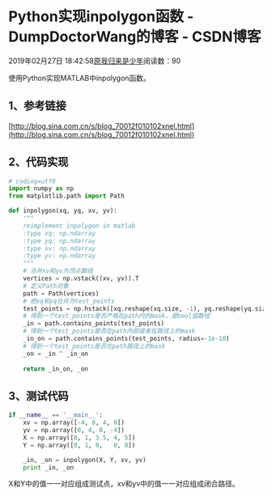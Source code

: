 # Python实现inpolygon函数 - DumpDoctorWang的博客 - CSDN博客





2019年02月27日 18:42:58[原我归来是少年](https://me.csdn.net/DumpDoctorWang)阅读数：90








使用Python实现MATLAB中inpolygon函数。

## 1、参考链接

[http://blog.sina.com.cn/s/blog_70012f010102xnel.html](http://blog.sina.com.cn/s/blog_70012f010102xnel.html)

## 2、代码实现

```python
# coding=utf8
import numpy as np
from matplotlib.path import Path

def inpolygon(xq, yq, xv, yv):
    """
    reimplement inpolygon in matlab
    :type xq: np.ndarray
    :type yq: np.ndarray
    :type xv: np.ndarray
    :type yv: np.ndarray
    """
    # 合并xv和yv为顶点数组
    vertices = np.vstack((xv, yv)).T
    # 定义Path对象
    path = Path(vertices)
    # 把xq和yq合并为test_points
    test_points = np.hstack([xq.reshape(xq.size, -1), yq.reshape(yq.size, -1)])
    # 得到一个test_points是否严格在path内的mask，是bool值数组
    _in = path.contains_points(test_points)
    # 得到一个test_points是否在path内部或者在路径上的mask
    _in_on = path.contains_points(test_points, radius=-1e-10)
    # 得到一个test_points是否在path路径上的mask
    _on = _in ^ _in_on
    
    return _in_on, _on
```

## 3、测试代码

```python
if __name__ == '__main__':
    xv = np.array([-4, 0, 4, 0])
    yv = np.array([0, 4, 0, -4])
    X = np.array([0, 1, 3.5, 4, 5])
    Y = np.array([0, 1, 0,   0, 0])

    _in, _on = inpolygon(X, Y, xv, yv)
    print _in, _on
```

X和Y中的值一一对应组成测试点，xv和yv中的值一一对应组成闭合路径。




